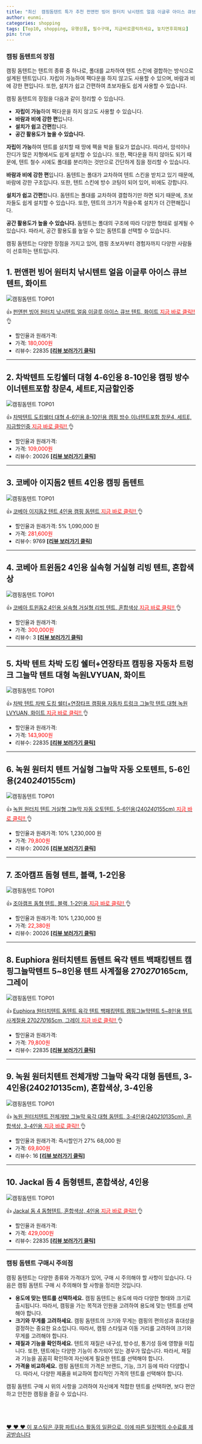 ```yaml
---
title: "최신  캠핑돔텐트 특가 추천 펀앤펀 빙어 원터치 낚시텐트 얼음 이글루 아이스 큐브 텐트, 화이트 비교 장점"
author: eunmi.
categories: shopping
tags: [Top10, shopping, 유행상품, 필수구매, 지금바로클릭하세요, 놓치면후회해요]
pin: true
---
```

### 캠핑 돔텐트의 장점

캠핑 돔텐트는 텐트의 종류 중 하나로, 폴대를 교차하여 텐트 스킨에 결합하는 방식으로 설계된 텐트입니다. 자립이 가능하여 팩다운을 하지 않고도 사용할 수 있으며, 바람과 비에 강한 편입니다. 또한, 설치가 쉽고 간편하여 초보자들도 쉽게 사용할 수 있습니다.

캠핑 돔텐트의 장점을 다음과 같이 정리할 수 있습니다.

* **자립이 가능**하여 팩다운을 하지 않고도 사용할 수 있습니다.
* **바람과 비에 강한 편**입니다.
* **설치가 쉽고 간편**합니다.
* **공간 활용도가 높을 수 있습니다.**

**자립이 가능**하여 텐트를 설치할 때 땅에 펙을 박을 필요가 없습니다. 따라서, 암석이나 잔디가 많은 지형에서도 쉽게 설치할 수 있습니다. 또한, 팩다운을 하지 않아도 되기 때문에, 텐트 철수 시에도 폴대를 분리하는 것만으로 간단하게 짐을 정리할 수 있습니다.

**바람과 비에 강한 편**입니다. 돔텐트는 폴대가 교차하여 텐트 스킨을 받치고 있기 때문에, 바람에 강한 구조입니다. 또한, 텐트 스킨에 방수 코팅이 되어 있어, 비에도 강합니다.

**설치가 쉽고 간편**합니다. 돔텐트는 폴대를 교차하여 결합하기만 하면 되기 때문에, 초보자들도 쉽게 설치할 수 있습니다. 또한, 텐트의 크기가 작을수록 설치가 더 간편해집니다.

**공간 활용도가 높을 수 있습니다.** 돔텐트는 폴대의 구조에 따라 다양한 형태로 설계될 수 있습니다. 따라서, 공간 활용도를 높일 수 있는 돔텐트를 선택할 수 있습니다.

캠핑 돔텐트는 다양한 장점을 가지고 있어, 캠핑 초보자부터 경험자까지 다양한 사람들이 선호하는 텐트입니다.

   

## 1. 펀앤펀 빙어 원터치 낚시텐트 얼음 이글루 아이스 큐브 텐트, 화이트

![ 캠핑돔텐트 TOP01](https://thumbnail6.coupangcdn.com/thumbnails/remote/230x230ex/image/vendor_inventory/016d/f0931ad8da46413bad8ea28ff050a2dbdda1adc338ed69aec7e3a0f751c5.png)


👍 [펀앤펀 빙어 원터치 낚시텐트 얼음 이글루 아이스 큐브 텐트, 화이트 <font color=red> 지금 바로 클릭!! </font> ](https://link.coupang.com/re/AFFSDP?lptag=AF3617701&subid=GithubCoopas&pageKey=7643663828&traceid=V0-153&itemId=20317836955&vendorItemId=86983575883) 👌 


- 할인율과 원래가격: 
- 가격: <span style='color:red'>180,000원</span>
- 리뷰수: 22835  [**[리뷰 보러가기 클릭]**](https://link.coupang.com/re/AFFSDP?lptag=AF3617701&subid=GithubCoopas&pageKey=7643663828&traceid=V0-153&itemId=20317836955&vendorItemId=86983575883)

---


   

## 2. 차박텐트 도킹쉘터 대형 4-6인용 8-10인용 캠핑 방수 이너텐트포함 창문4, 세트E,지금할인중

![ 캠핑돔텐트 TOP01](https://thumbnail7.coupangcdn.com/thumbnails/remote/230x230ex/image/vendor_inventory/60f7/b22a395f46327df885f5958946091c41df4dd23fee372d502e3897badef1.jpg)


👍 [차박텐트 도킹쉘터 대형 4-6인용 8-10인용 캠핑 방수 이너텐트포함 창문4, 세트E,지금할인중 <font color=red> 지금 바로 클릭!! </font> ](https://link.coupang.com/re/AFFSDP?lptag=AF3617701&subid=GithubCoopas&pageKey=7274143076&traceid=V0-153&itemId=18558430317&vendorItemId=86882948177) 👌 


- 할인율과 원래가격: 
- 가격: <span style='color:red'>109,000원</span>
- 리뷰수: 20026  [**[리뷰 보러가기 클릭]**](https://link.coupang.com/re/AFFSDP?lptag=AF3617701&subid=GithubCoopas&pageKey=7274143076&traceid=V0-153&itemId=18558430317&vendorItemId=86882948177)

---


   

## 3. 코베아 이지돔2 텐트 4인용 캠핑 돔텐트

![ 캠핑돔텐트 TOP01](https://thumbnail9.coupangcdn.com/thumbnails/remote/230x230ex/image/vendor_inventory/eab2/a93a2ffa87d2e7d7ec99a390710b4e8bd7b181c337262c8d61bdd554bc68.jpg)


👍 [코베아 이지돔2 텐트 4인용 캠핑 돔텐트 <font color=red> 지금 바로 클릭!! </font> ](https://link.coupang.com/re/AFFSDP?lptag=AF3617701&subid=GithubCoopas&pageKey=5421487900&traceid=V0-153&itemId=8189672194&vendorItemId=75477806768) 👌 


- 할인율과 원래가격: 5%  1,090,000   원
- 가격: <span style='color:red'>281,600원</span>
- 리뷰수: 9769  [**[리뷰 보러가기 클릭]**](https://link.coupang.com/re/AFFSDP?lptag=AF3617701&subid=GithubCoopas&pageKey=5421487900&traceid=V0-153&itemId=8189672194&vendorItemId=75477806768)

---


   

## 4. 코베아 트윈돔2 4인용 실속형 거실형 리빙 텐트, 혼합색상

![ 캠핑돔텐트 TOP01](https://thumbnail9.coupangcdn.com/thumbnails/remote/230x230ex/image/vendor_inventory/affb/e89438e650d959cb07beef30bbabb3f96daeb38e62b7c3527a2f683a1488.jpg)


👍 [코베아 트윈돔2 4인용 실속형 거실형 리빙 텐트, 혼합색상 <font color=red> 지금 바로 클릭!! </font> ](https://link.coupang.com/re/AFFSDP?lptag=AF3617701&subid=GithubCoopas&pageKey=7410141488&traceid=V0-153&itemId=19197904048&vendorItemId=86315444086) 👌 


- 할인율과 원래가격: 
- 가격: <span style='color:red'>300,000원</span>
- 리뷰수: 3  [**[리뷰 보러가기 클릭]**](https://link.coupang.com/re/AFFSDP?lptag=AF3617701&subid=GithubCoopas&pageKey=7410141488&traceid=V0-153&itemId=19197904048&vendorItemId=86315444086)

---


   

## 5. 차박 텐트 차박 도킹 쉘터+연장타프 캠핑용 자동차 트렁크 그늘막 텐트 대형 녹원LVYUAN, 화이트

![ 캠핑돔텐트 TOP01](https://thumbnail10.coupangcdn.com/thumbnails/remote/230x230ex/image/vendor_inventory/6a8c/66c32564d530a62534527b1a372f39e68b7b5872446047d3291f4232fb81.jpg)


👍 [차박 텐트 차박 도킹 쉘터+연장타프 캠핑용 자동차 트렁크 그늘막 텐트 대형 녹원LVYUAN, 화이트 <font color=red> 지금 바로 클릭!! </font> ](https://link.coupang.com/re/AFFSDP?lptag=AF3617701&subid=GithubCoopas&pageKey=7508075474&traceid=V0-153&itemId=19667222759&vendorItemId=86772868585) 👌 


- 할인율과 원래가격: 
- 가격: <span style='color:red'>143,900원</span>
- 리뷰수: 22835  [**[리뷰 보러가기 클릭]**](https://link.coupang.com/re/AFFSDP?lptag=AF3617701&subid=GithubCoopas&pageKey=7508075474&traceid=V0-153&itemId=19667222759&vendorItemId=86772868585)

---


   

## 6. 녹원 원터치 텐트 거실형 그늘막 자동 오토텐트, 5-6인용(240*240*155cm)

![ 캠핑돔텐트 TOP01](https://thumbnail10.coupangcdn.com/thumbnails/remote/230x230ex/image/vendor_inventory/bc49/12ef832400ad25762a2f34b14f3d8657501a08b1ad204e901f39efb37114.jpg)


👍 [녹원 원터치 텐트 거실형 그늘막 자동 오토텐트, 5-6인용(240*240*155cm) <font color=red> 지금 바로 클릭!! </font> ](https://link.coupang.com/re/AFFSDP?lptag=AF3617701&subid=GithubCoopas&pageKey=7471116497&traceid=V0-153&itemId=19495045488&vendorItemId=86604637090) 👌 


- 할인율과 원래가격: 10%  1,230,000   원
- 가격: <span style='color:red'>79,800원</span>
- 리뷰수: 20026  [**[리뷰 보러가기 클릭]**](https://link.coupang.com/re/AFFSDP?lptag=AF3617701&subid=GithubCoopas&pageKey=7471116497&traceid=V0-153&itemId=19495045488&vendorItemId=86604637090)

---


   

## 7. 조아캠프 돔형 텐트, 블랙, 1-2인용

![ 캠핑돔텐트 TOP01](https://thumbnail6.coupangcdn.com/thumbnails/remote/230x230ex/image/retail/images/3742947557834438-23603c2f-558b-40e3-84c2-3e56ee8bad59.jpg)


👍 [조아캠프 돔형 텐트, 블랙, 1-2인용 <font color=red> 지금 바로 클릭!! </font> ](https://link.coupang.com/re/AFFSDP?lptag=AF3617701&subid=GithubCoopas&pageKey=70423987&traceid=V0-153&itemId=384083651&vendorItemId=3932689821) 👌 


- 할인율과 원래가격: 10%  1,230,000   원
- 가격: <span style='color:red'>22,380원</span>
- 리뷰수: 20026  [**[리뷰 보러가기 클릭]**](https://link.coupang.com/re/AFFSDP?lptag=AF3617701&subid=GithubCoopas&pageKey=70423987&traceid=V0-153&itemId=384083651&vendorItemId=3932689821)

---


   

## 8. Euphiora 원터치텐트 돔텐트 육각 텐트 백패킹텐트 캠핑그늘막텐트 5~8인용 텐트 사계절용 270*270*165cm, 그레이

![ 캠핑돔텐트 TOP01](https://thumbnail7.coupangcdn.com/thumbnails/remote/230x230ex/image/vendor_inventory/dcdb/b83572c4716c378069288a3bc29b5756e2ff1654d9fee00c693863ab9bb7.jpeg)


👍 [Euphiora 원터치텐트 돔텐트 육각 텐트 백패킹텐트 캠핑그늘막텐트 5~8인용 텐트 사계절용 270*270*165cm, 그레이 <font color=red> 지금 바로 클릭!! </font> ](https://link.coupang.com/re/AFFSDP?lptag=AF3617701&subid=GithubCoopas&pageKey=7610808209&traceid=V0-153&itemId=20156385189&vendorItemId=87187636475) 👌 


- 할인율과 원래가격: 
- 가격: <span style='color:red'>79,800원</span>
- 리뷰수: 22835  [**[리뷰 보러가기 클릭]**](https://link.coupang.com/re/AFFSDP?lptag=AF3617701&subid=GithubCoopas&pageKey=7610808209&traceid=V0-153&itemId=20156385189&vendorItemId=87187636475)

---


   

## 9. 녹원 원터치텐트 전체개방 그늘막 육각 대형 돔텐트, 3-4인용(240*210*135cm), 혼합색상, 3-4인용

![ 캠핑돔텐트 TOP01](https://thumbnail8.coupangcdn.com/thumbnails/remote/230x230ex/image/vendor_inventory/19c9/2e994b6de14b59af7b873ee279749b7c2b01a1ad18edf9ad832c268f4ab5.jpg)


👍 [녹원 원터치텐트 전체개방 그늘막 육각 대형 돔텐트, 3-4인용(240*210*135cm), 혼합색상, 3-4인용 <font color=red> 지금 바로 클릭!! </font> ](https://link.coupang.com/re/AFFSDP?lptag=AF3617701&subid=GithubCoopas&pageKey=7471177225&traceid=V0-153&itemId=19495301496&vendorItemId=86604884781) 👌 


- 할인율과 원래가격: 즉시할인가 27%  68,000   원
- 가격: <span style='color:red'>69,800원</span>
- 리뷰수: 16  [**[리뷰 보러가기 클릭]**](https://link.coupang.com/re/AFFSDP?lptag=AF3617701&subid=GithubCoopas&pageKey=7471177225&traceid=V0-153&itemId=19495301496&vendorItemId=86604884781)

---


   

## 10. Jackal 돔 4 돔형텐트, 혼합색상, 4인용

![ 캠핑돔텐트 TOP01](https://thumbnail8.coupangcdn.com/thumbnails/remote/230x230ex/image/retail/images/2023/01/23/12/5/b1ab0a2e-fb29-4bec-8bd7-03b184bf0d45.jpg)


👍 [Jackal 돔 4 돔형텐트, 혼합색상, 4인용 <font color=red> 지금 바로 클릭!! </font> ](https://link.coupang.com/re/AFFSDP?lptag=AF3617701&subid=GithubCoopas&pageKey=7084921117&traceid=V0-153&itemId=17638807997&vendorItemId=84804446732) 👌 


- 할인율과 원래가격: 
- 가격: <span style='color:red'>429,000원</span>
- 리뷰수: 22835  [**[리뷰 보러가기 클릭]**](https://link.coupang.com/re/AFFSDP?lptag=AF3617701&subid=GithubCoopas&pageKey=7084921117&traceid=V0-153&itemId=17638807997&vendorItemId=84804446732)

---
### 캠핑 돔텐트 구매시 주의점

캠핑 돔텐트는 다양한 종류와 가격대가 있어, 구매 시 주의해야 할 사항이 있습니다. 다음은 캠핑 돔텐트 구매 시 주의해야 할 사항을 정리한 것입니다.

* **용도에 맞는 텐트를 선택하세요.** 캠핑 돔텐트는 용도에 따라 다양한 형태와 크기로 출시됩니다. 따라서, 캠핑을 가는 목적과 인원을 고려하여 용도에 맞는 텐트를 선택해야 합니다.
* **크기와 무게를 고려하세요.** 캠핑 돔텐트의 크기와 무게는 캠핑의 편의성과 휴대성을 결정하는 중요한 요소입니다. 따라서, 캠핑 스타일과 이동 거리를 고려하여 크기와 무게를 고려해야 합니다.
* **재질과 기능을 확인하세요.** 텐트의 재질은 내구성, 방수성, 통기성 등에 영향을 미칩니다. 또한, 텐트에는 다양한 기능이 추가되어 있는 경우가 많습니다. 따라서, 재질과 기능을 꼼꼼히 확인하여 자신에게 필요한 텐트를 선택해야 합니다.
* **가격을 비교하세요.** 캠핑 돔텐트의 가격은 브랜드, 기능, 크기 등에 따라 다양합니다. 따라서, 다양한 제품을 비교하여 합리적인 가격의 텐트를 선택해야 합니다.

캠핑 돔텐트 구매 시 위의 사항을 고려하여 자신에게 적합한 텐트를 선택하면, 보다 편안하고 안전한 캠핑을 즐길 수 있습니다.<br><br><br><br><br> [ ❤ ❤ ❤ 이 포스팅은 쿠팡 파트너스 활동의 일환으로, 이에 따른 일정액의 수수료를 제공받습니다](https://link.coupang.com/a/bcEFyh)